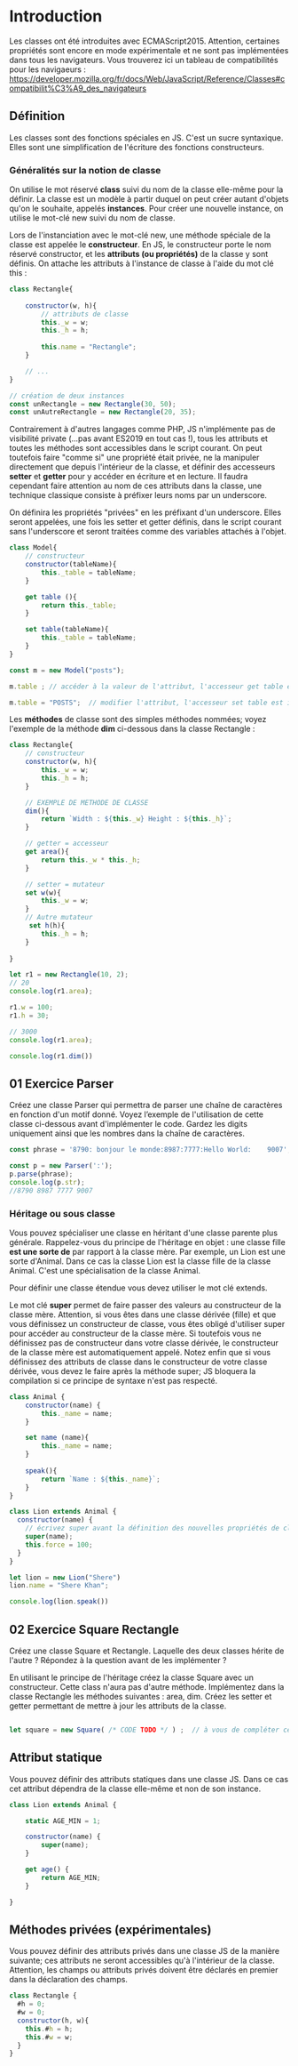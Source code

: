 # Introduction

Les classes ont été introduites avec ECMAScript2015. Attention, certaines propriétés sont encore en mode expérimentale et ne sont pas implémentées dans tous les navigateurs. Vous trouverez ici un tableau de compatibilités pour les navigaeurs : https://developer.mozilla.org/fr/docs/Web/JavaScript/Reference/Classes#compatibilit%C3%A9_des_navigateurs

## Définition

Les classes sont des fonctions spéciales en JS. C'est un sucre syntaxique. Elles sont une simplification de l'écriture des fonctions constructeurs.

### Généralités sur la notion de classe

On utilise le mot réservé **class** suivi du nom de la classe elle-même pour la définir. La classe est un modèle à partir duquel on peut créer autant d'objets qu'on le souhaite, appelés **instances**. Pour créer une nouvelle instance, on utilise le mot-clé new suivi du nom de classe.

Lors de l'instanciation avec le mot-clé new, une méthode spéciale de la classe est appelée le **constructeur**. En JS, le constructeur porte le nom réservé constructor, et les **attributs (ou propriétés)** de la classe y sont définis. On attache les attributs à l'instance de classe à l'aide du mot clé this :

```js
class Rectangle{
   
    constructor(w, h){
        // attributs de classe
        this._w = w;
        this._h = h;
       
        this.name = "Rectangle";
    } 

    // ...
}

// création de deux instances
const unRectangle = new Rectangle(30, 50);
const unAutreRectangle = new Rectangle(20, 35);
```

Contrairement à d'autres langages comme PHP, JS n'implémente pas de visibilité private (...pas avant ES2019 en tout cas !), tous les attributs et toutes les méthodes sont accessibles dans le script courant. On peut toutefois faire "comme si" une propriété était privée, ne la manipuler directement que depuis l'intérieur de la classe, et définir des accesseurs **setter** et **getter** pour y accéder en écriture et en lecture. Il faudra cependant faire attention au nom de ces attributs dans la classe, une technique classique consiste à préfixer leurs noms par un underscore.

On définira les propriétés "privées" en les préfixant d'un underscore. Elles seront appelées, une fois les setter et getter définis, dans le script courant sans l'underscore et seront traitées comme des variables attachés à l'objet.

```js
class Model{
    // constructeur
    constructor(tableName){
        this._table = tableName;
    }

    get table (){
        return this._table;
    }

    set table(tableName){
        this._table = tableName;
    }
}

const m = new Model("posts");

m.table ; // accéder à la valeur de l'attribut, l'accesseur get table est invoqué

m.table = "POSTS";  // modifier l'attribut, l'accesseur set table est invoqué

```

Les **méthodes** de classe sont des simples méthodes nommées; voyez l'exemple de la méthode **dim** ci-dessous dans la classe Rectangle :

```js
class Rectangle{
    // constructeur
    constructor(w, h){
        this._w = w;
        this._h = h;
    }

    // EXEMPLE DE METHODE DE CLASSE
    dim(){
        return `Width : ${this._w} Height : ${this._h}`;
    }

    // getter = accesseur
    get area(){
        return this._w * this._h;
    }

    // setter = mutateur
    set w(w){
        this._w = w;
    }
    // Autre mutateur
     set h(h){
        this._h = h;
    }
    
}

let r1 = new Rectangle(10, 2);
// 20
console.log(r1.area);

r1.w = 100;
r1.h = 30;

// 3000
console.log(r1.area);

console.log(r1.dim())
```

## 01 Exercice Parser

Créez une classe Parser qui permettra de parser une chaîne de caractères en fonction d'un motif donné. Voyez l’exemple de l'utilisation de cette classe ci-dessous avant d'implémenter le code. Gardez les digits uniquement ainsi que les nombres dans la chaîne de caractères.

```js
const phrase = '8790: bonjour le monde:8987:7777:Hello World:    9007';

const p = new Parser(':');
p.parse(phrase);
console.log(p.str);
//8790 8987 7777 9007
```

### Héritage ou sous classe

Vous pouvez spécialiser une classe en héritant d'une classe parente plus générale. Rappelez-vous du principe de l'héritage en objet : une classe fille **est une sorte de** par rapport à la classe mère. Par exemple, un Lion est une sorte d'Animal. Dans ce cas la classe Lion est la classe fille de la classe Animal. C'est une spécialisation de la classe Animal.

Pour définir une classe étendue vous devez utiliser le mot clé extends. 

Le mot clé **super** permet de faire passer des valeurs au constructeur de la classe mère. Attention, si vous êtes dans une classe dérivée (fille) et que vous définissez un constructeur de classe, vous êtes obligé d'utiliser super pour accéder au constructeur de la classe mère.
Si toutefois vous ne définissez pas de constructeur dans votre classe dérivée, le constructeur de la classe mère est automatiquement appelé.
Notez enfin que si vous définissez des attributs de classe dans le constructeur de votre classe dérivée, vous devez le faire après la méthode super; JS bloquera la compilation si ce principe de syntaxe n'est pas respecté.

```js
class Animal { 
    constructor(name) {
        this._name = name;
    }

    set name (name){
        this._name = name;
    }
  
    speak(){
        return `Name : ${this._name}`;
    }
}

class Lion extends Animal {
  constructor(name) {
    // écrivez super avant la définition des nouvelles propriétés de classe
    super(name); 
    this.force = 100;
  } 
}

let lion = new Lion("Shere")
lion.name = "Shere Khan";

console.log(lion.speak())
```

## 02 Exercice Square Rectangle

Créez une classe Square et Rectangle. Laquelle des deux classes hérite de l'autre ? Répondez à la question avant de les implémenter ?

En utilisant le principe de l'héritage créez la classe Square avec un constructeur. Cette class n'aura pas d'autre méthode. Implémentez dans la classe Rectangle les méthodes suivantes : area, dim. Créez les setter et getter permettant de mettre à jour les attributs de la classe.

```js

let square = new Square( /* CODE TODO */ ) ;  // à vous de compléter cette classe. On aimerait avoir un carré héritant de Rectangle.

```

## Attribut statique

Vous pouvez définir des attributs statiques dans une classe JS. Dans ce cas cet attribut dépendra de la classe elle-même et non de son instance.

```js
class Lion extends Animal { 

    static AGE_MIN = 1;

    constructor(name) {
        super(name);
    }

    get age() {
        return AGE_MIN;
    }

}

```

## Méthodes privées (expérimentales)

Vous pouvez définir des attributs privés dans une classe JS de la manière suivante; ces attributs ne seront accessibles qu'à l'intérieur de la classe. Attention, les champs ou attributs privés doivent être déclarés en premier dans la déclaration des champs.

```js
class Rectangle {
  #h = 0;
  #w = 0;
  constructor(h, w){
    this.#h = h;
    this.#w = w;
  }
}
```
